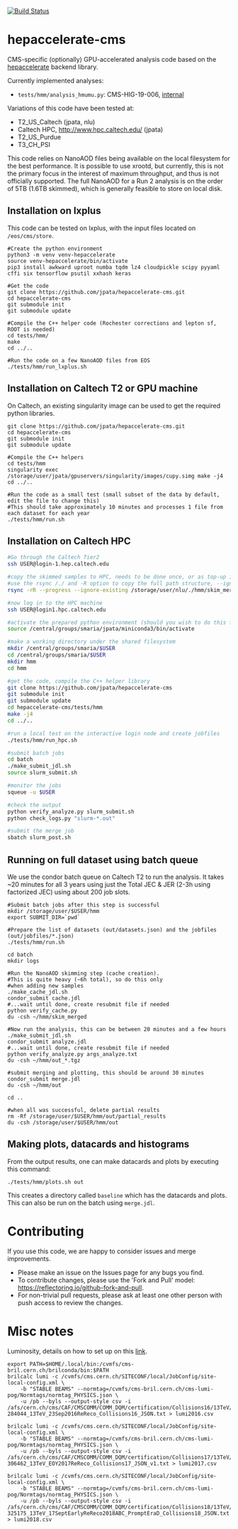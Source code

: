 [![Build Status](https://travis-ci.com/jpata/hepaccelerate-cms.svg?branch=master)](https://travis-ci.com/jpata/hepaccelerate-cms)

# hepaccelerate-cms

CMS-specific (optionally) GPU-accelerated analysis code based on the [hepaccelerate](https://github.com/hepaccelerate/hepaccelerate) backend library.

Currently implemented analyses:
- `tests/hmm/analysis_hmumu.py`: CMS-HIG-19-006, [internal](http://cms.cern.ch/iCMS/analysisadmin/cadilines?line=HIG-19-006&tp=an&id=2254&ancode=HIG-19-006)

Variations of this code have been tested at:
- T2_US_Caltech (jpata, nlu)
- Caltech HPC, http://www.hpc.caltech.edu/ (jpata)
- T2_US_Purdue
- T3_CH_PSI

This code relies on NanoAOD files being available on the local filesystem for the best performance. It is possible to use xrootd, but currently, this is not the primary focus in the interest of maximum throughput, and thus is not officially supported. The full NanoAOD for a Run 2 analysis is on the order of 5TB (1.6TB skimmed), which is generally feasible to store on local disk.

## Installation on lxplus

This code can be tested on lxplus, with the input files located on `/eos/cms/store`.
~~~
#Create the python environment
python3 -m venv venv-hepaccelerate
source venv-hepaccelerate/bin/activate
pip3 install awkward uproot numba tqdm lz4 cloudpickle scipy pyyaml cffi six tensorflow psutil xxhash keras

#Get the code
git clone https://github.com/jpata/hepaccelerate-cms.git
cd hepaccelerate-cms
git submodule init
git submodule update

#Compile the C++ helper code (Rochester corrections and lepton sf, ROOT is needed)
cd tests/hmm/
make
cd ../..

#Run the code on a few NanoAOD files from EOS
./tests/hmm/run_lxplus.sh
~~~

## Installation on Caltech T2 or GPU machine

On Caltech, an existing singularity image can be used to get the required python libraries.
~~~
git clone https://github.com/jpata/hepaccelerate-cms.git
cd hepaccelerate-cms
git submodule init
git submodule update

#Compile the C++ helpers
cd tests/hmm
singularity exec /storage/user/jpata/gpuservers/singularity/images/cupy.simg make -j4
cd ../..

#Run the code as a small test (small subset of the data by default, edit the file to change this)
#This should take approximately 10 minutes and processes 1 file from each dataset for each year
./tests/hmm/run.sh
~~~

## Installation on Caltech HPC

```bash
#Go through the Caltech Tier2
ssh USER@login-1.hep.caltech.edu

#copy the skimmed samples to HPC, needs to be done once, or as top-up if you update the skim
#use the rsync /./ and -R option to copy the full path structure, --ignore-existing to update just the new files
rsync -rR --progress --ignore-existing /storage/user/nlu/./hmm/skim_merged USER@login1.hpc.caltech.edu:/central/groups/smaria/

#now log in to the HPC machine
ssh USER@login1.hpc.caltech.edu 

#activate the prepared python environment (should you wish to do this from scratch, you can use the example in environments/setup-miniconda.sh)
source /central/groups/smaria/jpata/miniconda3/bin/activate

#make a working directory under the shared filesystem
mkdir /central/groups/smaria/$USER
cd /central/groups/smaria/$USER
mkdir hmm
cd hmm

#get the code, compile the C++ helper library
git clone https://github.com/jpata/hepaccelerate-cms
git submodule init
git submodule update
cd hepaccelerate-cms/tests/hmm
make -j4
cd ../..

#run a local test on the interactive login node and create jobfiles
./tests/hmm/run_hpc.sh

#submit batch jobs
cd batch
./make_submit_jdl.sh
source slurm_submit.sh

#monitor the jobs
squeue -u $USER

#check the output
python verify_analyze.py slurm_submit.sh
python check_logs.py "slurm-*.out"

#submit the merge job
sbatch slurm_post.sh
```

## Running on full dataset using batch queue
We use the condor batch queue on Caltech T2 to run the analysis. It takes ~20 minutes for all 3 years using just the Total JEC & JER (2-3h using factorized JEC) using about 200 job slots.

~~~
#Submit batch jobs after this step is successful
mkdir /storage/user/$USER/hmm
export SUBMIT_DIR=`pwd`

#Prepare the list of datasets (out/datasets.json) and the jobfiles (out/jobfiles/*.json) 
./tests/hmm/run.sh

cd batch
mkdir logs

#Run the NanoAOD skimming step (cache creation).
#This is quite heavy (~6h total), so do this only
#when adding new samples
./make_cache_jdl.sh
condor_submit cache.jdl
#...wait until done, create resubmit file if needed
python verify_cache.py
du -csh ~/hmm/skim_merged

#Now run the analysis, this can be between 20 minutes and a few hours
./make_submit_jdl.sh
condor_submit analyze.jdl
#...wait until done, create resubmit file if needed
python verify_analyze.py args_analyze.txt
du -csh ~/hmm/out_*.tgz

#submit merging and plotting, this should be around 30 minutes
condor_submit merge.jdl
du -csh ~/hmm/out

cd ..

#when all was successful, delete partial results
rm -Rf /storage/user/$USER/hmm/out/partial_results
du -csh /storage/user/$USER/hmm/out
~~~

## Making plots, datacards and histograms
From the output results, one can make datacards and plots by executing this command:
~~~
./tests/hmm/plots.sh out
~~~
This creates a directory called `baseline` which has the datacards and plots. This can also be run on the batch using `merge.jdl`.

# Contributing
If you use this code, we are happy to consider issues and merge improvements.
- Please make an issue on the Issues page for any bugs you find.
- To contribute changes, please use the 'Fork and Pull' model: https://reflectoring.io/github-fork-and-pull.
- For non-trivial pull requests, please ask at least one other person with push access to review the changes.

# Misc notes
Luminosity, details on how to set up on this [link](https://cms-service-lumi.web.cern.ch/cms-service-lumi/brilwsdoc.html).
~~~
export PATH=$HOME/.local/bin:/cvmfs/cms-bril.cern.ch/brilconda/bin:$PATH
brilcalc lumi -c /cvmfs/cms.cern.ch/SITECONF/local/JobConfig/site-local-config.xml \
    -b "STABLE BEAMS" --normtag=/cvmfs/cms-bril.cern.ch/cms-lumi-pog/Normtags/normtag_PHYSICS.json \
    -u /pb --byls --output-style csv -i /afs/cern.ch/cms/CAF/CMSCOMM/COMM_DQM/certification/Collisions16/13TeV/ReReco/Final/Cert_271036-284044_13TeV_23Sep2016ReReco_Collisions16_JSON.txt > lumi2016.csv

brilcalc lumi -c /cvmfs/cms.cern.ch/SITECONF/local/JobConfig/site-local-config.xml \
    -b "STABLE BEAMS" --normtag=/cvmfs/cms-bril.cern.ch/cms-lumi-pog/Normtags/normtag_PHYSICS.json \
    -u /pb --byls --output-style csv -i /afs/cern.ch/cms/CAF/CMSCOMM/COMM_DQM/certification/Collisions17/13TeV/ReReco/Cert_294927-306462_13TeV_EOY2017ReReco_Collisions17_JSON_v1.txt > lumi2017.csv

brilcalc lumi -c /cvmfs/cms.cern.ch/SITECONF/local/JobConfig/site-local-config.xml \
    -b "STABLE BEAMS" --normtag=/cvmfs/cms-bril.cern.ch/cms-lumi-pog/Normtags/normtag_PHYSICS.json \
    -u /pb --byls --output-style csv -i /afs/cern.ch/cms/CAF/CMSCOMM/COMM_DQM/certification/Collisions18/13TeV/ReReco/Cert_314472-325175_13TeV_17SeptEarlyReReco2018ABC_PromptEraD_Collisions18_JSON.txt > lumi2018.csv
~~~
